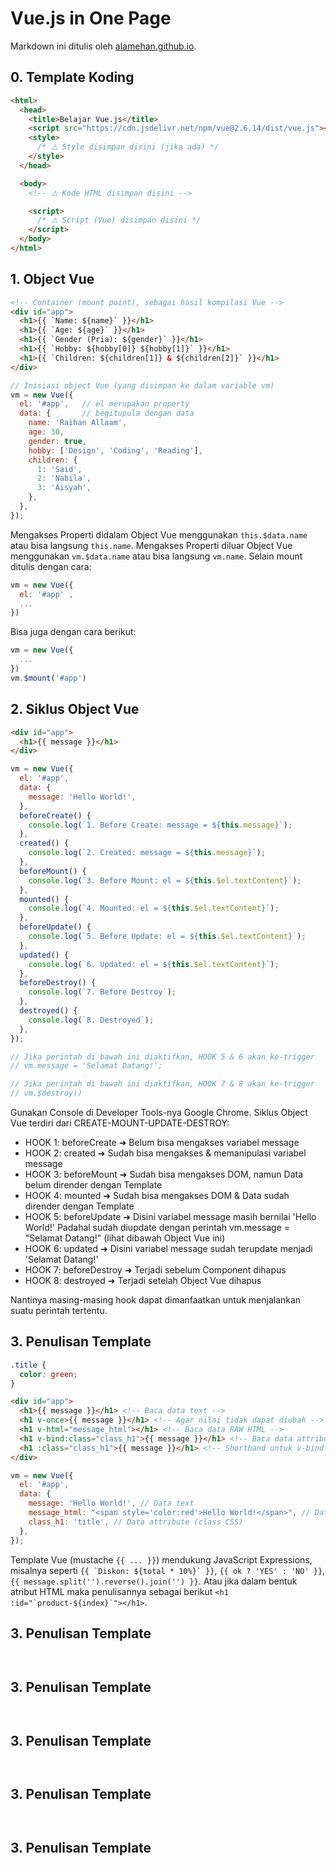 # Vue.js in One Page

Markdown ini ditulis oleh <a href="https://alamehan.github.io/">alamehan.github.io</a>.

## **0. Template Koding**

```HTML
<html>
  <head>
    <title>Belajar Vue.js</title>
    <script src="https://cdn.jsdelivr.net/npm/vue@2.6.14/dist/vue.js"></script>
    <style>
      /* ⚠️ Style disimpan disini (jika ada) */
    </style>
  </head>

  <body>
    <!-- ⚠️ Kode HTML disimpan disini -->

    <script>
      /* ⚠️ Script (Vue) disimpan disini */
    </script>
  </body>
</html>
```

## **1. Object Vue**

```HTML
<!-- Container (mount point), sebagai hasil kompilasi Vue -->
<div id="app">
  <h1>{{ `Name: ${name}` }}</h1>
  <h1>{{ `Age: ${age}` }}</h1>
  <h1>{{ `Gender (Pria): ${gender}` }}</h1>
  <h1>{{ `Hobby: ${hobby[0]} ${hobby[1]}` }}</h1>
  <h1>{{ `Children: ${children[1]} & ${children[2]}` }}</h1>
</div>
```

```Javascript
// Inisiasi object Vue (yang disimpan ke dalam variable vm)
vm = new Vue({
  el: '#app',   // el merupakan property
  data: {       // begitupula dengan data
    name: 'Raihan Allaam',
    age: 30,
    gender: true,
    hobby: ['Design', 'Coding', 'Reading'],
    children: {
      1: 'Said',
      2: 'Nabila',
      3: 'Aisyah',
    },
  },
});
```

Mengakses Properti didalam Object Vue menggunakan ```this.$data.name``` atau bisa langsung ```this.name```. Mengakses Properti diluar Object Vue menggunakan ```vm.$data.name``` atau bisa langsung ```vm.name```. Selain mount ditulis dengan cara:

```Javascript
vm = new Vue({ 
  el: '#app' ,
  ...
})
```

Bisa juga dengan cara berikut:

```Javascript
vm = new Vue({
  ...
})
vm.$mount('#app')
```

## **2. Siklus Object Vue**

```HTML
<div id="app">
  <h1>{{ message }}</h1>
</div>
```

```Javascript
vm = new Vue({
  el: '#app',
  data: {
    message: 'Hello World!',
  },
  beforeCreate() {
    console.log(`1. Before Create: message = ${this.message}`);
  },
  created() {
    console.log(`2. Created: message = ${this.message}`);
  },
  beforeMount() {
    console.log(`3. Before Mount: el = ${this.$el.textContent}`);
  },
  mounted() {
    console.log(`4. Mounted: el = ${this.$el.textContent}`);
  },
  beforeUpdate() {
    console.log(`5. Before Update: el = ${this.$el.textContent}`);
  },
  updated() {
    console.log(`6. Updated: el = ${this.$el.textContent}`);
  },
  beforeDestroy() {
    console.log(`7. Before Destroy`);
  },
  destroyed() {
    console.log(`8. Destroyed`);
  },
});

// Jika perintah di bawah ini diaktifkan, HOOK 5 & 6 akan ke-trigger
// vm.message = 'Selamat Datang!';

// Jika perintah di bawah ini diaktifkan, HOOK 7 & 8 akan ke-trigger
// vm.$destroy()
```

Gunakan Console di Developer Tools-nya Google Chrome. Siklus Object Vue terdiri dari CREATE-MOUNT-UPDATE-DESTROY:
- HOOK 1: beforeCreate ➜ Belum bisa mengakses variabel message
- HOOK 2: created ➜ Sudah bisa mengakses & memanipulasi variabel message
- HOOK 3: beforeMount ➜ Sudah bisa mengakses DOM, namun Data belum dirender dengan Template
- HOOK 4: mounted ➜ Sudah bisa mengakses DOM & Data sudah dirender dengan Template
- HOOK 5: beforeUpdate ➜ Disini variabel message masih bernilai 'Hello World!' Padahal sudah diupdate dengan perintah vm.message = "Selamat Datang!" (lihat dibawah Object Vue ini)
- HOOK 6: updated ➜ Disini variabel message sudah terupdate menjadi 'Selamat Datang!'
- HOOK 7: beforeDestroy ➜ Terjadi sebelum Component dihapus
- HOOK 8: destroyed ➜ Terjadi setelah Object Vue dihapus

Nantinya masing-masing hook dapat dimanfaatkan untuk menjalankan suatu perintah tertentu.

## **3. Penulisan Template**

```CSS
.title {
  color: green;
}
```

```HTML
<div id="app">
  <h1>{{ message }}</h1> <!-- Baca data text -->
  <h1 v-once>{{ message }}</h1> <!-- Agar nilai tidak dapat diubah -->
  <h1 v-html="message_html"></h1> <!-- Baca data RAW HTML -->
  <h1 v-bind:class="class_h1">{{ message }}</h1> <!-- Baca data attribute -->
  <h1 :class="class_h1">{{ message }}</h1> <!-- Shorthand untuk v-bind -->
</div>
```

```Javascript
vm = new Vue({
  el: '#app',
  data: {
    message: 'Hello World!', // Data text
    message_html: "<span style='color:red'>Hello World!</span>", // Data RAW HTML
    class_h1: 'title', // Data attribute (class CSS)
  },
});
```

Template Vue (mustache ```{{ ... }}```) mendukung JavaScript Expressions, misalnya seperti ```{{ `Diskon: ${total * 10%}` }}```, ```{{ ok ? 'YES' : 'NO' }}```, ```{{ message.split('').reverse().join('') }}```. Atau jika dalam bentuk atribut HTML maka penulisannya sebagai berikut ```<h1 :id="`product-${index}`"></h1>```.

## **3. Penulisan Template**

```HTML

```

```Javascript

```

## **3. Penulisan Template**

```HTML

```

```Javascript

```

## **3. Penulisan Template**

```HTML

```

```Javascript

```

## **3. Penulisan Template**

```HTML

```

```Javascript

```

## **3. Penulisan Template**

```HTML

```

```Javascript

```
